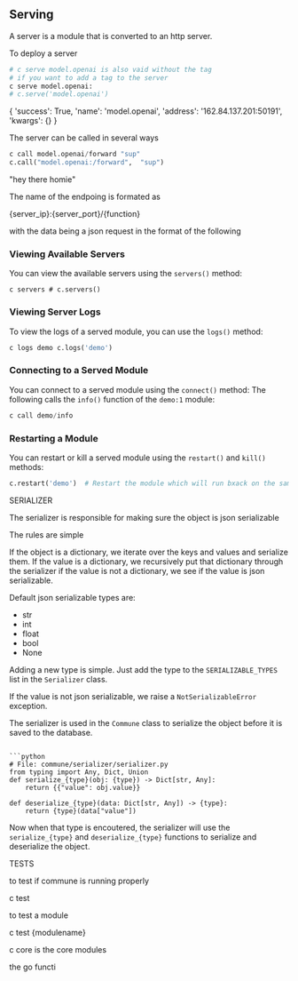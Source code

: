 
## Serving


A server is a module that is converted to an http server.

To deploy a server

```python
# c serve model.openai is also vaid without the tag
# if you want to add a tag to the server
c serve model.openai:
# c.serve('model.openai')
```
{
    'success': True,
    'name': 'model.openai',
    'address': '162.84.137.201:50191',
    'kwargs': {}
}

The server can be called in several ways

```python
c call model.openai/forward "sup"
c.call("model.openai:/forward",  "sup")
```

"hey there homie"

The name of the endpoing is formated as

{server_ip}:{server_port}/{function}

with the data being a json request in the format of the following



### Viewing Available Servers
You can view the available servers using the `servers()` method:

```
c servers # c.servers()  
```
### Viewing Server Logs
To view the logs of a served module, you can use the `logs()` method:

```python
c logs demo c.logs('demo')
```

### Connecting to a Served Module
You can connect to a served module using the `connect()` method:
The following calls the `info()` function of the `demo:1` module:

```python
c call demo/info 
```

### Restarting a Module
You can restart or kill a served module using the `restart()` and `kill()` methods:

```python
c.restart('demo')  # Restart the module which will run bxack on the same port
```

SERIALIZER

The serializer is responsible for making sure the object is json serializable



The rules are simple

If the object is a dictionary, we iterate over the keys and values and serialize them. 
If the value is a dictionary, we recursively put that dictionary through the serializer
if the value is not a dictionary, we see if the value is json serializable. 

Default json serializable types are:
- str
- int
- float
- bool
- None


Adding a new type is simple. Just add the type to the `SERIALIZABLE_TYPES` list in the `Serializer` class.

If the value is not json serializable, we raise a `NotSerializableError` exception.

The serializer is used in the `Commune` class to serialize the object before it is saved to the database. 
```

```python
# File: commune/serializer/serializer.py
from typing import Any, Dict, Union
def serialize_{type}(obj: {type}) -> Dict[str, Any]:
    return {{"value": obj.value}}

def deserialize_{type}(data: Dict[str, Any]) -> {type}:
    return {type}(data["value"])
```




Now when that type is encoutered, the serializer will use the `serialize_{type}` and `deserialize_{type}` functions to serialize and deserialize the object.


TESTS

to test if commune is running properly 

c test

to test a module 

c test {modulename}


c core is the core modules


the go functi
